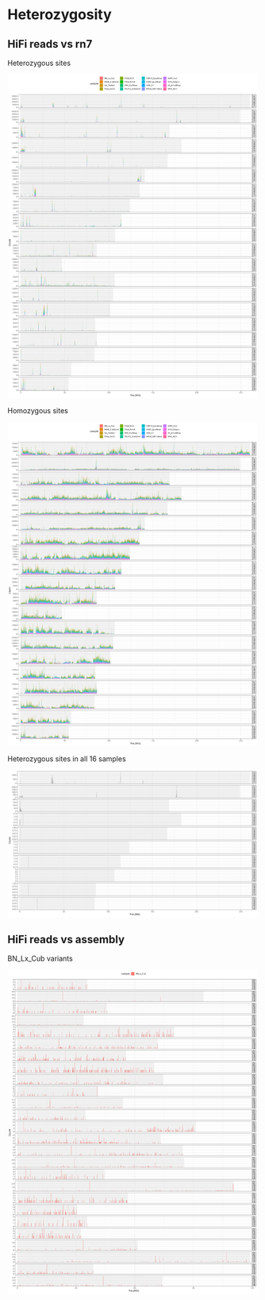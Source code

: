 # Heterozygosity

## HiFi reads vs rn7

Heterozygous sites<br>
<div align="center">
  <img src="images/16samples.cohort.QUAL30.het.png" alt="16samples.cohort.QUAL30.het.png">
</div>

Homozygous sites<br>
<div align="center">
  <img src="images/16samples.cohort.QUAL30.hom.png" alt="16samples.cohort.QUAL30.hom.png">
</div>

Heterozygous sites in all 16 samples<br>
<div align="center">
  <img src="images/16samples.cohort.norm.all-het.QUAL30.png" alt="16samples.cohort.norm.all-het.QUAL30.png">
</div>

## HiFi reads vs assembly

BN_Lx_Cub variants<br>
<div align="center">
  <img src="images/BN_Lx_Cub.bed.30Mbp.QUAL30.png" alt="BN_Lx_Cub.bed.30Mbp.QUAL30.png">
</div>

